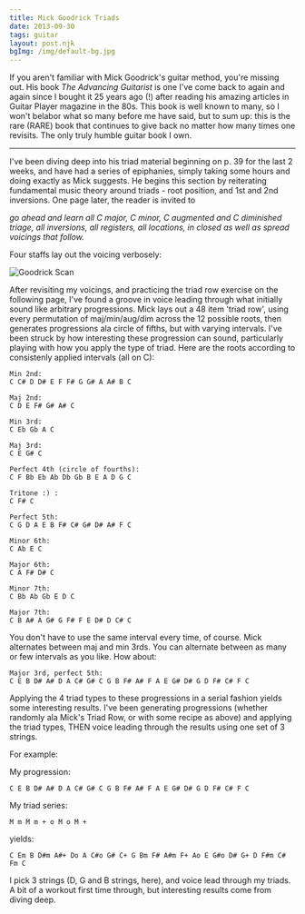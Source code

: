 ```yaml
---
title: Mick Goodrick Triads
date: 2013-09-30
tags: guitar
layout: post.njk
bgImg: /img/default-bg.jpg
---
```


If you aren't familiar with Mick Goodrick's guitar method, you're missing out. His book _The Advancing Guitarist_ is one I've come back to again and again since I bought it 25 years ago (!) after reading his amazing articles in Guitar Player magazine in the 80s. This book is well known to many, so I won't belabor what so many before me have said, but to sum up: this is the rare (RARE) book that continues to give back no matter how many times one revisits. The only truly humble guitar book I own.

---

I've been diving deep into his triad material beginning on p. 39 for the last 2 weeks, and have had a series of epiphanies, simply taking some hours and doing exactly as Mick suggests. He begins this section by reiterating fundamental music theory around triads - root position, and 1st and 2nd inversions. One page later, the reader is invited to

_go ahead and learn all C major, C minor, C augmented and C diminished triage, all inversions, all registers, all locations, in closed as well as spread voicings that follow._

Four staffs lay out the voicing verbosely:

![Goodrick Scan](/main/img/goodrick-scan.jpeg)

After revisiting my voicings, and practicing the triad row exercise on the following page, I've found a groove in voice leading through what initially sound like arbitrary progressions. Mick lays out a 48 item 'triad row', using every permutation of maj/min/aug/dim across the 12 possible roots, then generates progressions ala circle of fifths, but with varying intervals. I've been struck by how interesting these progression can sound, particularly playing with how you apply the type of triad. Here are the roots according to consistenly applied intervals (all on C):

```
Min 2nd:
C C# D D# E F F# G G# A A# B C

Maj 2nd:
C D E F# G# A# C

Min 3rd:
C Eb Gb A C

Maj 3rd:
C E G# C

Perfect 4th (circle of fourths):
C F Bb Eb Ab Db Gb B E A D G C

Tritone :) :
C F# C

Perfect 5th:
C G D A E B F# C# G# D# A# F C

Minor 6th:
C Ab E C

Major 6th:
C A F# D# C

Minor 7th:
C Bb Ab Gb E D C

Major 7th:
C B A# A G# G F# F E D# D C# C
```

You don't have to use the same interval every time, of course. Mick alternates between maj and min 3rds. You can alternate between as many or few intervals as you like. How about:

    Major 3rd, perfect 5th:
    C E B D# A# D A C# G# C G B F# A# F A E G# D# G D F# C# F C

Applying the 4 triad types to these progressions in a serial fashion yields some interesting results. I've been generating progressions (whether randomly ala Mick's Triad Row, or with some recipe as above) and applying the triad types, THEN voice leading through the results using one set of 3 strings.

For example:

My progression:

    C E B D# A# D A C# G# C G B F# A# F A E G# D# G D F# C# F C


My triad series:

    M m M m + o M o M +


yields:

    C Em B D#m A#+ Do A C#o G# C+ G Bm F# A#m F+ Ao E G#o D# G+ D F#m C# Fm C


I pick 3 strings (D, G and B strings, here), and voice lead through my triads. A bit of a workout first time through, but interesting results come from diving deep.
